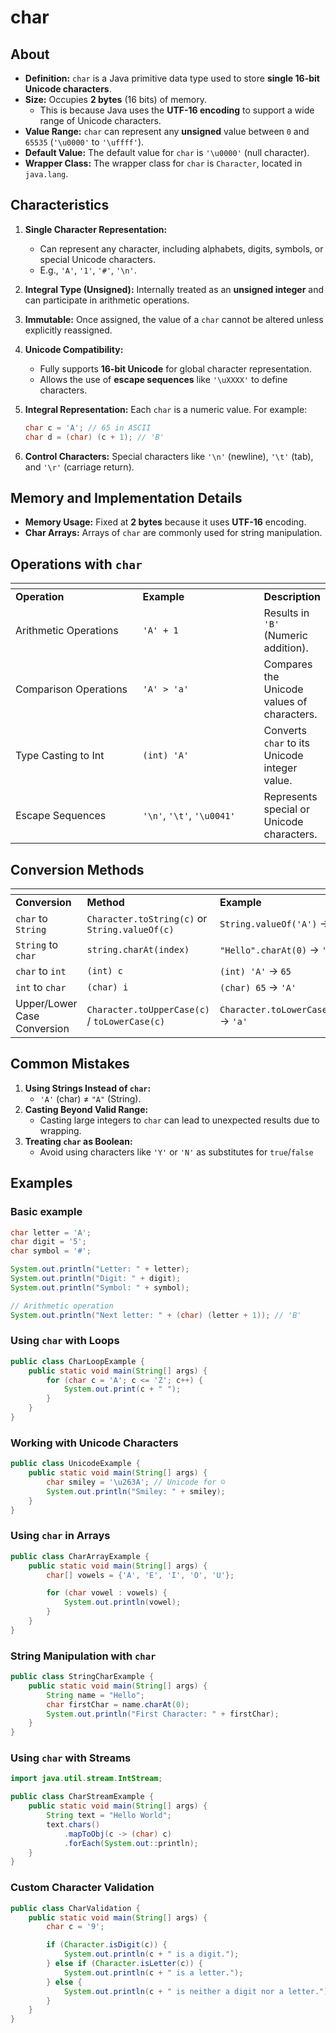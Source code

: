 # char

## About

* **Definition:** `char` is a Java primitive data type used to store **single 16-bit Unicode characters**.
* **Size:** Occupies **2 bytes** (16 bits) of memory.
  * This is because Java uses the **UTF-16 encoding** to support a wide range of Unicode characters.
* **Value Range:** `char` can represent any **unsigned** value between `0` and `65535` (`'\u0000'` to `'\uffff'`).
* **Default Value:** The default value for `char` is `'\u0000'` (null character).
* **Wrapper Class:** The wrapper class for `char` is `Character`, located in `java.lang`.

## **Characteristics**

1. **Single Character Representation:**
   * Can represent any character, including alphabets, digits, symbols, or special Unicode characters.
   * E.g., `'A'`, `'1'`, `'#'`, `'\n'`.
2. **Integral Type (Unsigned):** Internally treated as an **unsigned integer** and can participate in arithmetic operations.
3. **Immutable:** Once assigned, the value of a `char` cannot be altered unless explicitly reassigned.
4. **Unicode Compatibility:**
   * Fully supports **16-bit Unicode** for global character representation.
   * Allows the use of **escape sequences** like `'\uXXXX'` to define characters.
5.  **Integral Representation:** Each `char` is a numeric value. For example:

    ```java
    char c = 'A'; // 65 in ASCII
    char d = (char) (c + 1); // 'B'
    ```
6. **Control Characters:** Special characters like `'\n'` (newline), `'\t'` (tab), and `'\r'` (carriage return).

## **Memory and Implementation Details**

* **Memory Usage:** Fixed at **2 bytes** because it uses **UTF-16** encoding.
* **Char Arrays:** Arrays of `char` are commonly used for string manipulation.

## **Operations with `char`**

<table data-header-hidden data-full-width="true"><thead><tr><th width="239"></th><th width="238"></th><th></th></tr></thead><tbody><tr><td><strong>Operation</strong></td><td><strong>Example</strong></td><td><strong>Description</strong></td></tr><tr><td>Arithmetic Operations</td><td><code>'A' + 1</code></td><td>Results in <code>'B'</code> (Numeric addition).</td></tr><tr><td>Comparison Operations</td><td><code>'A' > 'a'</code></td><td>Compares the Unicode values of characters.</td></tr><tr><td>Type Casting to Int</td><td><code>(int) 'A'</code></td><td>Converts <code>char</code> to its Unicode integer value.</td></tr><tr><td>Escape Sequences</td><td><code>'\n'</code>, <code>'\t'</code>, <code>'\u0041'</code></td><td>Represents special or Unicode characters.</td></tr></tbody></table>

## **Conversion Methods**

<table data-header-hidden data-full-width="true"><thead><tr><th width="241"></th><th width="349"></th><th></th></tr></thead><tbody><tr><td><strong>Conversion</strong></td><td><strong>Method</strong></td><td><strong>Example</strong></td></tr><tr><td><code>char</code> to <code>String</code></td><td><code>Character.toString(c)</code> or <code>String.valueOf(c)</code></td><td><code>String.valueOf('A')</code> → <code>"A"</code></td></tr><tr><td><code>String</code> to <code>char</code></td><td><code>string.charAt(index)</code></td><td><code>"Hello".charAt(0)</code> → <code>'H'</code></td></tr><tr><td><code>char</code> to <code>int</code></td><td><code>(int) c</code></td><td><code>(int) 'A'</code> → <code>65</code></td></tr><tr><td><code>int</code> to <code>char</code></td><td><code>(char) i</code></td><td><code>(char) 65</code> → <code>'A'</code></td></tr><tr><td>Upper/Lower Case Conversion</td><td><code>Character.toUpperCase(c)</code> / <code>toLowerCase(c)</code></td><td><code>Character.toLowerCase('A')</code> → <code>'a'</code></td></tr></tbody></table>

## **Common Mistakes**

1. **Using Strings Instead of `char`:**
   * `'A'` (char) ≠ `"A"` (String).
2. **Casting Beyond Valid Range:**
   * Casting large integers to `char` can lead to unexpected results due to wrapping.
3. **Treating `char` as Boolean:**
   * Avoid using characters like `'Y'` or `'N'` as substitutes for `true`/`false`

## Examples

### Basic example

```java
char letter = 'A';
char digit = '5';
char symbol = '#';

System.out.println("Letter: " + letter);
System.out.println("Digit: " + digit);
System.out.println("Symbol: " + symbol);

// Arithmetic operation
System.out.println("Next letter: " + (char) (letter + 1)); // 'B'
```

### **Using `char` with Loops**

```java
public class CharLoopExample {
    public static void main(String[] args) {
        for (char c = 'A'; c <= 'Z'; c++) {
            System.out.print(c + " ");
        }
    }
}
```

### **Working with Unicode Characters**

```java
public class UnicodeExample {
    public static void main(String[] args) {
        char smiley = '\u263A'; // Unicode for ☺
        System.out.println("Smiley: " + smiley);
    }
}
```

### **Using `char` in Arrays**

```java
public class CharArrayExample {
    public static void main(String[] args) {
        char[] vowels = {'A', 'E', 'I', 'O', 'U'};

        for (char vowel : vowels) {
            System.out.println(vowel);
        }
    }
}
```

### **String Manipulation with `char`**

```java
public class StringCharExample {
    public static void main(String[] args) {
        String name = "Hello";
        char firstChar = name.charAt(0);
        System.out.println("First Character: " + firstChar);
    }
}
```

### **Using `char` with Streams**

```java
import java.util.stream.IntStream;

public class CharStreamExample {
    public static void main(String[] args) {
        String text = "Hello World";
        text.chars()
            .mapToObj(c -> (char) c)
            .forEach(System.out::println);
    }
}
```

### **Custom Character Validation**

```java
public class CharValidation {
    public static void main(String[] args) {
        char c = '9';

        if (Character.isDigit(c)) {
            System.out.println(c + " is a digit.");
        } else if (Character.isLetter(c)) {
            System.out.println(c + " is a letter.");
        } else {
            System.out.println(c + " is neither a digit nor a letter.");
        }
    }
}
```








